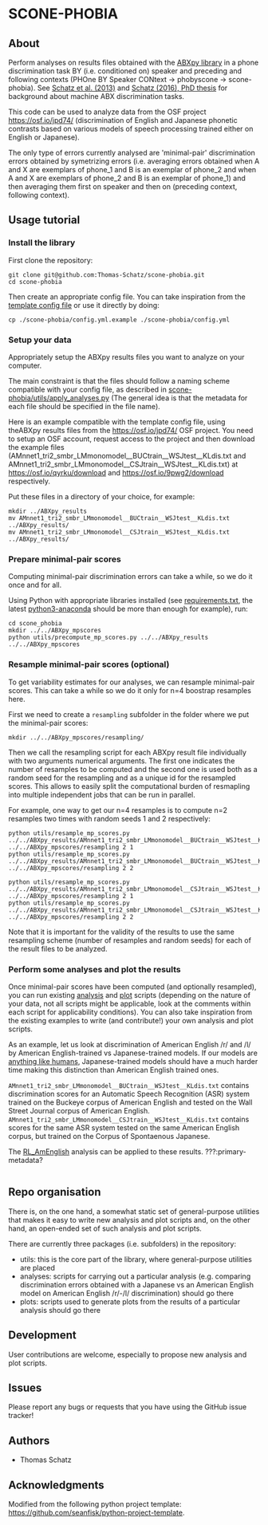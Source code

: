 # SCONE-PHOBIA

## About

Perform analyses on results files obtained with the [ABXpy library](https://github.com/bootphon/ABXpy) in a phone discrimination task BY (i.e. conditioned on) speaker and preceding and following contexts (PHOne BY Speaker CONtext -> phobyscone -> scone-phobia). See [Schatz et al. (2013)](http://thomas.schatz.cogserver.net/wp-content/uploads/2014/10/Schatz2013.pdf) and [Schatz (2016), PhD thesis](http://thomas.schatz.cogserver.net/wp-content/uploads/2016/10/Schatz2016.pdf) for background about machine ABX discrimination tasks.

This code can be used to analyze data from the OSF project https://osf.io/jpd74/ (discrimination of English and Japanese phonetic contrasts based on various models of speech processing trained either on English or Japanese).

The only type of errors currently analysed are 'minimal-pair' discrimination errors obtained by symetrizing errors (i.e. averaging errors obtained when A and X are exemplars of phone_1 and B is an exemplar of phone_2 and when A and X are exemplars of phone_2 and B is an exemplar of phone_1) and then averaging them first on speaker and then on (preceding context, following context).

## Usage tutorial

### Install the library
First clone the repository:
```
git clone git@github.com:Thomas-Schatz/scone-phobia.git
cd scone-phobia
```
Then create an appropriate config file. You can take inspiration from the [template config file](scone-phobia/config.yml.example) or use it directly by doing:
```
cp ./scone-phobia/config.yml.example ./scone-phobia/config.yml
```

### Setup your data
Appropriately setup the ABXpy results files you want to analyze on your computer.

The main constraint is that the files should follow a naming scheme compatible with your config file, as described in [scone-phobia/utils/apply_analyses.py](scone-phobia/utils/apply_analyses.py) (The general idea is that the metadata for each file should be specified in the file name).

Here is an example compatible with the template config file, using theABXpy results files from the https://osf.io/jpd74/ OSF project. You need to setup an OSF account, request access to the project and then download the example files (AMnnet1_tri2_smbr_LMmonomodel__BUCtrain__WSJtest__KLdis.txt and AMnnet1_tri2_smbr_LMmonomodel__CSJtrain__WSJtest__KLdis.txt) at https://osf.io/qyrku/download and https://osf.io/9pwg2/download respectively.

Put these files in a directory of your choice, for example:
```
mkdir ../ABXpy_results
mv AMnnet1_tri2_smbr_LMmonomodel__BUCtrain__WSJtest__KLdis.txt ../ABXpy_results/
mv AMnnet1_tri2_smbr_LMmonomodel__CSJtrain__WSJtest__KLdis.txt ../ABXpy_results/
```

### Prepare minimal-pair scores
Computing minimal-pair discrimination errors can take a while, so we do it once and for all.

Using Python with appropriate libraries installed (see [requirements.txt](requirements.txt), the latest [python3-anaconda](https://www.anaconda.com/download/) should be more than enough for example), run:
```
cd scone_phobia
mkdir ../../ABXpy_mpscores
python utils/precompute_mp_scores.py ../../ABXpy_results ../../ABXpy_mpscores
```

### Resample minimal-pair scores (optional)
To get variability estimates for our analyses, we can resample minimal-pair scores. This can take a while so we do it only for n=4 boostrap resamples here. 

First we need to create a `resampling` subfolder in the folder where we put the minimal-pair scores:
```
mkdir ../../ABXpy_mpscores/resampling/
```
Then we call the resampling script for each ABXpy result file individually with two arguments numerical arguments. The first one indicates the number of resamples to be computed and the second one is used both as a random seed for the resampling and as a unique id for the resampled scores. This allows to easily split the computational burden of resmapling into multiple independent jobs that can be run in parallel.

For example, one way to get our n=4 resamples is to compute n=2 resamples two times with random seeds 1 and 2 respectively:
```
python utils/resample_mp_scores.py ../../ABXpy_results/AMnnet1_tri2_smbr_LMmonomodel__BUCtrain__WSJtest__KLdis.txt ../../ABXpy_mpscores/resampling 2 1
python utils/resample_mp_scores.py ../../ABXpy_results/AMnnet1_tri2_smbr_LMmonomodel__BUCtrain__WSJtest__KLdis.txt ../../ABXpy_mpscores/resampling 2 2

python utils/resample_mp_scores.py ../../ABXpy_results/AMnnet1_tri2_smbr_LMmonomodel__CSJtrain__WSJtest__KLdis.txt ../../ABXpy_mpscores/resampling 2 1
python utils/resample_mp_scores.py ../../ABXpy_results/AMnnet1_tri2_smbr_LMmonomodel__CSJtrain__WSJtest__KLdis.txt ../../ABXpy_mpscores/resampling 2 2
```
Note that it is important for the validity of the results to use the same resampling scheme (number of resamples and random seeds) for each of the result files to be analyzed.

### Perform some analyses and plot the results
Once minimal-pair scores have been computed (and optionally resampled), you can run existing [analysis](scone-phobia/analyses) and [plot](scone-phobia/plots) scripts (depending on the nature of your data, not all scripts might be applicable, look at the comments within each script for applicability conditions). You can also take inspiration from the existing examples to write (and contribute!) your own analysis and plot scripts.

As an example, let us look at discrimination of American English /r/ and /l/ by American English-trained vs Japanese-trained models. If our models are [anything like humans](https://en.wikipedia.org/wiki/Perception_of_English_/r/_and_/l/_by_Japanese_speakers#Perception), Japanese-trained models should have a much harder time making this distinction than American English trained ones.

`AMnnet1_tri2_smbr_LMmonomodel__BUCtrain__WSJtest__KLdis.txt` contains discrimination scores for an Automatic Speech Recognition (ASR) system trained on the Buckeye corpus of American English and tested on the Wall Street Journal corpus of American English. `AMnnet1_tri2_smbr_LMmonomodel__CSJtrain__WSJtest__KLdis.txt` contains scores for the same ASR system tested on the same American English corpus, but trained on the Corpus of Spontaenous Japanese.

The [RL_AmEnglish](./scone-phobia/analyses/RL_AmEnglish.py) analysis can be applied to these results.
???:primary-metadata?
```
``` 

## Repo organisation

There is, on the one hand, a somewhat static set of general-purpose utilities that makes it easy to write new analysis and plot scripts and, on the other hand, an open-ended set of such analysis and plot scripts.

There are currently three packages (i.e. subfolders) in the repository:
  - utils: this is the core part of the library, where general-purpose utilities are placed
  - analyses: scripts for carrying out a particular analysis (e.g. comparing discrimination errors obtained with a Japanese vs an American English model on American English /r/-/l/ discrimination) should go there
  - plots: scripts used to generate plots from the results of a particular analysis should go there

## Development

User contributions are welcome, especially to propose new analysis and plot scripts.


## Issues

Please report any bugs or requests that you have using the GitHub issue tracker!


## Authors

  - Thomas Schatz

## Acknowledgments

Modified from the following python project template: https://github.com/seanfisk/python-project-template.
